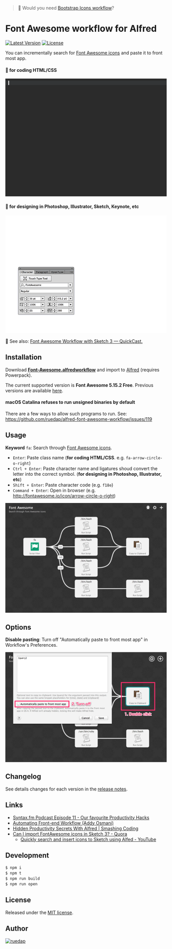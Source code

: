 > 💁 Would you need [Bootstrap Icons workflow](https://github.com/ruedap/alfred-bootstrap-icons-workflow)?

# Font Awesome workflow for Alfred

[![Latest Version](http://img.shields.io/github/release/ruedap/alfred-font-awesome-workflow.svg?style=flat-square)](https://github.com/ruedap/alfred-font-awesome-workflow/releases/latest)
[![License](http://img.shields.io/badge/license-MIT-blue.svg?style=flat-square)](https://github.com/ruedap/alfred-font-awesome-workflow/blob/main/LICENSE.md)

You can incrementally search for [Font Awesome icons](https://fontawesome.com/changelog/latest) and paste it to front most app.

#### :pencil: for coding HTML/CSS

![screencast.gif](https://github.com/ruedap/alfred-font-awesome-workflow/raw/assets/images/screencast.gif)

#### :art: for designing in Photoshop, Illustrator, Sketch, Keynote, etc

![screencast-illustrator.gif](https://github.com/ruedap/alfred-font-awesome-workflow/raw/assets/images/screencast-illustrator.gif)

:gem: See also: [Font Awesome Workflow with Sketch 3 — QuickCast.](http://quick.as/46rbfrqr)

## Installation

Download **[Font-Awesome.alfredworkflow](https://github.com/ruedap/alfred-font-awesome-workflow/releases/latest)** and import to [Alfred](http://www.alfredapp.com/) (requires Powerpack).

The current supported version is **Font Awesome 5.15.2 Free**. Previous versions are available [here](https://github.com/ruedap/alfred-font-awesome-workflow/releases).

#### macOS Catalina refuses to run unsigned binaries by default

There are a few ways to allow such programs to run.
See: https://github.com/ruedap/alfred-font-awesome-workflow/issues/119

## Usage

**Keyword** `fa`: Search through [Font Awesome icons](https://fontawesome.com/icons?d=gallery&m=free).

- `Enter`: Paste class name (**for coding HTML/CSS**. e.g. `fa-arrow-circle-o-right`)
- `Ctrl + Enter`: Paste character name and ligatures shoud convert the letter into the correct symbol. (**for designing in Photoshop, Illustrator, etc**)
- `Shift + Enter`: Paste character code (e.g. `f18e`)
- `Command + Enter`: Open in browser (e.g. <http://fontawesome.io/icon/arrow-circle-o-right>)

![Workflow](https://github.com/ruedap/alfred-font-awesome-workflow/raw/assets/images/workflow.png)

## Options

**Disable pasting**: Turn off "Automatically paste to front most app" in Workflow's Preferences.

![Disable pasting](https://github.com/ruedap/alfred-font-awesome-workflow/raw/assets/images/option-disable-pasting.png)

## Changelog

See details changes for each version in the [release notes](https://github.com/ruedap/alfred-font-awesome-workflow/releases).

## Links

- [Syntax.fm Podcast Episode 11 - Our favourite Productivity Hacks](https://syntax.fm/show/011/our-favourite-productivity-hacks)
- [Automating Front-end Workflow (Addy Osmani)](https://speakerdeck.com/addyosmani/automating-front-end-workflow?slide=151)
- [Hidden Productivity Secrets With Alfred | Smashing Coding](http://coding.smashingmagazine.com/2013/10/25/hidden-productivity-secrets-with-alfred/)
- [Can I import FontAwesome icons in Sketch 3? - Quora](http://www.quora.com/Can-I-import-FontAwesome-icons-in-Sketch-3)
  - [Quickly search and insert icons to Sketch using Alfed - YouTube](https://www.youtube.com/watch?v=nEFW_NmC-TA)

## Development

```sh
$ npm i
$ npm t
$ npm run build
$ npm run open
```

## License

Released under the [MIT license](https://github.com/ruedap/alfred-font-awesome-workflow/blob/main/LICENSE.md).

## Author

<a href="https://github.com/ruedap"><img src="https://avatars.githubusercontent.com/u/289671?v=3&s=300" alt="ruedap" title="ruedap" width="100" height="100"></a>
